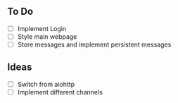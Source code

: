 
## To Do
- [ ] Implement Login
- [ ] Style main webpage
- [ ] Store messages and implement persistent messages

## Ideas
- [ ] Switch from aiohttp 
- [ ] Implement different channels
